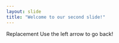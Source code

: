```yaml
---
layout: slide
title: "Welcome to our second slide!"
---
```

Replacement
Use the left arrow to go back!
